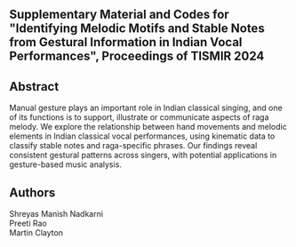 <!-- ---
layout: page 
# Identification of Causal Dependencies in Multivariate Time Series
--- -->

<!-- [![GitHub Repo stars](https://img.shields.io/github/stars/nicolas-van/bootstrap-4-github-pages?style=social)](https://github.com/nicolas-van/bootstrap-4-github-pages) -->

## Supplementary Material and Codes for "Identifying Melodic Motifs and Stable Notes from Gestural Information in Indian Vocal Performances", Proceedings of TISMIR 2024

## Abstract

Manual gesture plays an important role in Indian classical singing, and one of its functions is to
support, illustrate or communicate aspects of raga melody. We explore the relationship between
hand movements and melodic elements in Indian classical vocal performances, using kinematic
data to classify stable notes and raga-specific phrases. Our findings reveal consistent gestural
patterns across singers, with potential applications in gesture-based music analysis.

## Authors

Shreyas Manish Nadkarni <br>
Preeti Rao <br>
Martin Clayton <br>


              
     
